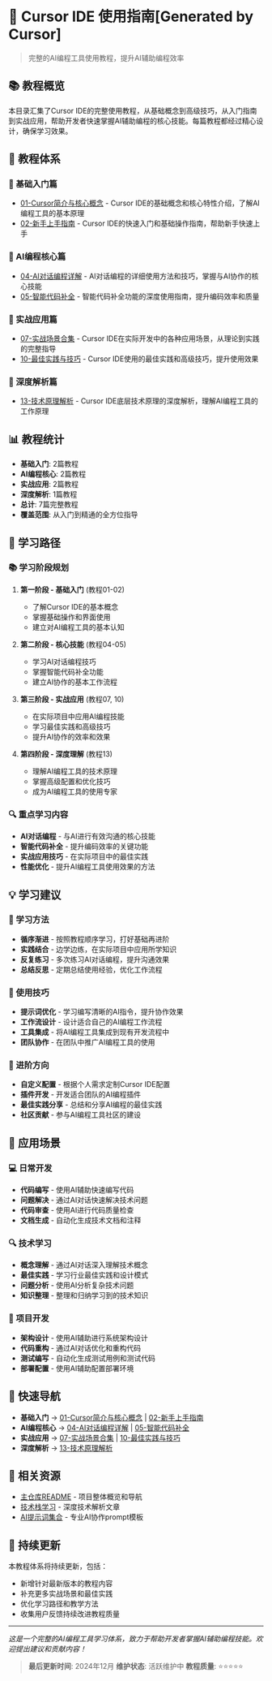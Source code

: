 # 🚀 Cursor IDE 使用指南[Generated by Cursor]


> 完整的AI编程工具使用教程，提升AI辅助编程效率

## 📚 教程概览

本目录汇集了Cursor IDE的完整使用教程，从基础概念到高级技巧，从入门指南到实战应用，帮助开发者快速掌握AI辅助编程的核心技能。每篇教程都经过精心设计，确保学习效果。

## 📖 教程体系

### 🎯 基础入门篇
- [01-Cursor简介与核心概念](01-Cursor简介与核心概念.md) - Cursor IDE的基础概念和核心特性介绍，了解AI编程工具的基本原理
- [02-新手上手指南](02-新手上手指南.md) - Cursor IDE的快速入门和基础操作指南，帮助新手快速上手

### 🤖 AI编程核心篇
- [04-AI对话编程详解](04-AI对话编程详解.md) - AI对话编程的详细使用方法和技巧，掌握与AI协作的核心技能
- [05-智能代码补全](05-智能代码补全.md) - 智能代码补全功能的深度使用指南，提升编码效率和质量

### 🚀 实战应用篇
- [07-实战场景合集](07-实战场景合集.md) - Cursor IDE在实际开发中的各种应用场景，从理论到实践的完整指导
- [10-最佳实践与技巧](10-最佳实践与技巧.md) - Cursor IDE使用的最佳实践和高级技巧，提升使用效果

### 🔬 深度解析篇
- [13-技术原理解析](13-技术原理解析.md) - Cursor IDE底层技术原理的深度解析，理解AI编程工具的工作原理

## 📊 教程统计

- **基础入门**: 2篇教程
- **AI编程核心**: 2篇教程  
- **实战应用**: 2篇教程
- **深度解析**: 1篇教程
- **总计**: 7篇完整教程
- **覆盖范围**: 从入门到精通的全方位指导

## 🎯 学习路径

### 📚 学习阶段规划
1. **第一阶段 - 基础入门** (教程01-02)
   - 了解Cursor IDE的基本概念
   - 掌握基础操作和界面使用
   - 建立对AI编程工具的基本认知

2. **第二阶段 - 核心技能** (教程04-05)
   - 学习AI对话编程技巧
   - 掌握智能代码补全功能
   - 建立AI协作的基本工作流程

3. **第三阶段 - 实战应用** (教程07, 10)
   - 在实际项目中应用AI编程技能
   - 学习最佳实践和高级技巧
   - 提升AI协作的效率和效果

4. **第四阶段 - 深度理解** (教程13)
   - 理解AI编程工具的技术原理
   - 掌握高级配置和优化技巧
   - 成为AI编程工具的使用专家

### 🔍 重点学习内容
- **AI对话编程** - 与AI进行有效沟通的核心技能
- **智能代码补全** - 提升编码效率的关键功能
- **实战应用技巧** - 在实际项目中的最佳实践
- **性能优化** - 提升AI编程工具使用效果的方法

## 💡 学习建议

### 📖 学习方法
- **循序渐进** - 按照教程顺序学习，打好基础再进阶
- **实践结合** - 边学边练，在实际项目中应用所学知识
- **反复练习** - 多次练习AI对话编程，提升沟通效果
- **总结反思** - 定期总结使用经验，优化工作流程

### 🔧 使用技巧
- **提示词优化** - 学习编写清晰的AI指令，提升协作效果
- **工作流设计** - 设计适合自己的AI编程工作流程
- **工具集成** - 将AI编程工具集成到现有开发流程中
- **团队协作** - 在团队中推广AI编程工具的使用

### 🚀 进阶方向
- **自定义配置** - 根据个人需求定制Cursor IDE配置
- **插件开发** - 开发适合团队的AI编程插件
- **最佳实践分享** - 总结和分享AI编程的最佳实践
- **社区贡献** - 参与AI编程工具社区的建设

## 🎯 应用场景

### 💻 日常开发
- **代码编写** - 使用AI辅助快速编写代码
- **问题解决** - 通过AI对话快速解决技术问题
- **代码审查** - 使用AI进行代码质量检查
- **文档生成** - 自动化生成技术文档和注释

### 🔍 技术学习
- **概念理解** - 通过AI对话深入理解技术概念
- **最佳实践** - 学习行业最佳实践和设计模式
- **问题分析** - 使用AI分析复杂技术问题
- **知识整理** - 整理和归纳学习到的技术知识

### 🚀 项目开发
- **架构设计** - 使用AI辅助进行系统架构设计
- **代码重构** - 通过AI对话优化和重构代码
- **测试编写** - 自动化生成测试用例和测试代码
- **部署配置** - 使用AI辅助配置部署环境

## 🔗 快速导航

- **基础入门** → [01-Cursor简介与核心概念](01-Cursor简介与核心概念.md) | [02-新手上手指南](02-新手上手指南.md)
- **AI编程核心** → [04-AI对话编程详解](04-AI对话编程详解.md) | [05-智能代码补全](05-智能代码补全.md)
- **实战应用** → [07-实战场景合集](07-实战场景合集.md) | [10-最佳实践与技巧](10-最佳实践与技巧.md)
- **深度解析** → [13-技术原理解析](13-技术原理解析.md)

## 📖 相关资源

- [主仓库README](../README.md) - 项目整体概览和导航
- [技术栈学习](../%20🏗️%20Stack%20-%20技术栈/) - 深度技术解析文章
- [AI提示词集合](../%20🎯%20Prompt模板%20-%20AI提示词集合/) - 专业AI协作prompt模板

## 🔄 持续更新

本教程体系将持续更新，包括：
- 新增针对最新版本的教程内容
- 补充更多实战场景和最佳实践
- 优化学习路径和教学方法
- 收集用户反馈持续改进教程质量

---

*这是一个完整的AI编程工具学习体系，致力于帮助开发者掌握AI辅助编程技能。欢迎提出建议和贡献内容！*

> **最后更新时间**: 2024年12月
> **维护状态**: 活跃维护中
> **教程质量**: ⭐⭐⭐⭐⭐